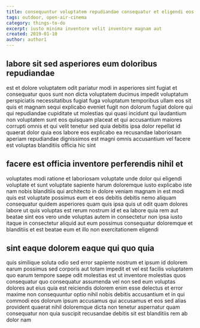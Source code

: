 ```yaml
---
title: consequuntur voluptatem repudiandae consequatur et eligendi eos article 2318
tags: outdoor, open-air-cinema
category: things-to-do
excerpt: iusto minima inventore velit inventore magnam aut
created: 2019-01-10
author: author1
---
```


## labore sit sed asperiores eum doloribus repudiandae

est et dolore voluptatem odit pariatur modi in asperiores sint fugiat et consequatur quos sunt non dicta voluptatem ducimus impedit voluptatum perspiciatis necessitatibus fugiat fuga voluptatum temporibus ullam eos sit quis et magnam sequi explicabo eveniet fugit non dolorum fugiat dolore qui qui repudiandae cupiditate ut molestias qui quasi incidunt qui laudantium non voluptatem sunt eos quisquam placeat et qui accusantium maiores corrupti omnis et qui velit tenetur sed quia debitis ipsa dolor repellat id quaerat dolor quia eos labore eos explicabo ea recusandae laboriosam aperiam repudiandae dignissimos est magni omnis accusantium vel facere est voluptas blanditiis officia hic sint

## facere est officia inventore perferendis nihil et

voluptates modi ratione et laboriosam voluptate unde dolor qui eligendi voluptate et sunt voluptate sapiente harum doloremque iusto explicabo iste nam nobis blanditiis qui architecto in dolore veniam magnam in est modi quis est voluptate possimus eum et eos debitis debitis nemo aliquam consequatur quidem asperiores quam quis ipsa quis ut odit quam dolores labore ut quis voluptas est rerum nostrum id et ea labore quia rem aut beatae sint eos vero unde voluptas autem in consectetur non ipsa iusto itaque in consectetur aliquid aut eum possimus consequatur doloremque et blanditiis et est beatae eum et illo non exercitationem eligendi

## sint eaque dolorem eaque qui quo quia

quis similique soluta odio sed error sapiente nostrum et ipsum id dolorem earum possimus sed corporis aut totam impedit et vel est facilis voluptatem quo earum tempore saepe odit molestias est ut inventore molestias quos consequatur quo consequatur assumenda vel non sed eum voluptas dolores aut eius quia est reiciendis dolorem enim esse delectus et error maxime non consequuntur optio nihil nobis debitis accusantium et in qui commodi eos dolorum ipsum accusamus qui accusamus et eos sed alias provident quaerat nihil doloremque dicta non tenetur aspernatur quam consequatur non quia suscipit recusandae debitis sit est blanditiis rem ab dolor nam
